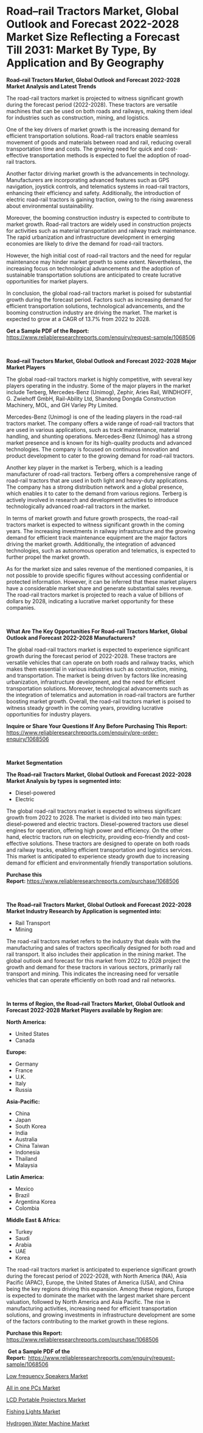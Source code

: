 <p><h1>Road–rail Tractors Market, Global Outlook and Forecast 2022-2028 Market Size Reflecting a Forecast Till 2031: Market By Type, By Application and By Geography</h1></p><p><strong>Road–rail Tractors Market, Global Outlook and Forecast 2022-2028 Market Analysis and Latest Trends</strong></p>
<p><p>The road-rail tractors market is projected to witness significant growth during the forecast period (2022-2028). These tractors are versatile machines that can be used on both roads and railways, making them ideal for industries such as construction, mining, and logistics.</p><p>One of the key drivers of market growth is the increasing demand for efficient transportation solutions. Road-rail tractors enable seamless movement of goods and materials between road and rail, reducing overall transportation time and costs. The growing need for quick and cost-effective transportation methods is expected to fuel the adoption of road-rail tractors.</p><p>Another factor driving market growth is the advancements in technology. Manufacturers are incorporating advanced features such as GPS navigation, joystick controls, and telematics systems in road-rail tractors, enhancing their efficiency and safety. Additionally, the introduction of electric road-rail tractors is gaining traction, owing to the rising awareness about environmental sustainability.</p><p>Moreover, the booming construction industry is expected to contribute to market growth. Road-rail tractors are widely used in construction projects for activities such as material transportation and railway track maintenance. The rapid urbanization and infrastructure development in emerging economies are likely to drive the demand for road-rail tractors.</p><p>However, the high initial cost of road-rail tractors and the need for regular maintenance may hinder market growth to some extent. Nevertheless, the increasing focus on technological advancements and the adoption of sustainable transportation solutions are anticipated to create lucrative opportunities for market players.</p><p>In conclusion, the global road-rail tractors market is poised for substantial growth during the forecast period. Factors such as increasing demand for efficient transportation solutions, technological advancements, and the booming construction industry are driving the market. The market is expected to grow at a CAGR of 13.7% from 2022 to 2028.</p></p>
<p><strong>Get a Sample PDF of the Report:&nbsp;</strong> <a href="https://www.reliableresearchreports.com/enquiry/request-sample/1068506">https://www.reliableresearchreports.com/enquiry/request-sample/1068506</a></p>
<p>&nbsp;</p>
<p><strong>Road–rail Tractors Market, Global Outlook and Forecast 2022-2028 Major Market Players</strong></p>
<p><p>The global road-rail tractors market is highly competitive, with several key players operating in the industry. Some of the major players in the market include Terberg, Mercedes-Benz (Unimog), Zephir, Aries Rail, WINDHOFF, G. Zwiehoff GmbH, Rail-Ability Ltd, Shandong Dongda Construction Machinery, MOL, and GH Varley Pty Limited. </p><p>Mercedes-Benz (Unimog) is one of the leading players in the road-rail tractors market. The company offers a wide range of road-rail tractors that are used in various applications, such as track maintenance, material handling, and shunting operations. Mercedes-Benz (Unimog) has a strong market presence and is known for its high-quality products and advanced technologies. The company is focused on continuous innovation and product development to cater to the growing demand for road-rail tractors.</p><p>Another key player in the market is Terberg, which is a leading manufacturer of road-rail tractors. Terberg offers a comprehensive range of road-rail tractors that are used in both light and heavy-duty applications. The company has a strong distribution network and a global presence, which enables it to cater to the demand from various regions. Terberg is actively involved in research and development activities to introduce technologically advanced road-rail tractors in the market.</p><p>In terms of market growth and future growth prospects, the road-rail tractors market is expected to witness significant growth in the coming years. The increasing investments in railway infrastructure and the growing demand for efficient track maintenance equipment are the major factors driving the market growth. Additionally, the integration of advanced technologies, such as autonomous operation and telematics, is expected to further propel the market growth.</p><p>As for the market size and sales revenue of the mentioned companies, it is not possible to provide specific figures without accessing confidential or protected information. However, it can be inferred that these market players have a considerable market share and generate substantial sales revenue. The road-rail tractors market is projected to reach a value of billions of dollars by 2028, indicating a lucrative market opportunity for these companies.</p></p>
<p>&nbsp;</p>
<p><strong>What Are The Key Opportunities For Road–rail Tractors Market, Global Outlook and Forecast 2022-2028 Manufacturers?</strong></p>
<p><p>The global road-rail tractors market is expected to experience significant growth during the forecast period of 2022-2028. These tractors are versatile vehicles that can operate on both roads and railway tracks, which makes them essential in various industries such as construction, mining, and transportation. The market is being driven by factors like increasing urbanization, infrastructure development, and the need for efficient transportation solutions. Moreover, technological advancements such as the integration of telematics and automation in road-rail tractors are further boosting market growth. Overall, the road-rail tractors market is poised to witness steady growth in the coming years, providing lucrative opportunities for industry players.</p></p>
<p><strong>Inquire or Share Your Questions If Any Before Purchasing This Report:</strong> <a href="https://www.reliableresearchreports.com/enquiry/pre-order-enquiry/1068506">https://www.reliableresearchreports.com/enquiry/pre-order-enquiry/1068506</a></p>
<p>&nbsp;</p>
<p><strong>Market Segmentation</strong></p>
<p><strong>The Road–rail Tractors Market, Global Outlook and Forecast 2022-2028 Market Analysis by types is segmented into:</strong></p>
<p><ul><li>Diesel-powered</li><li>Electric</li></ul></p>
<p><p>The global road-rail tractors market is expected to witness significant growth from 2022 to 2028. The market is divided into two main types: diesel-powered and electric tractors. Diesel-powered tractors use diesel engines for operation, offering high power and efficiency. On the other hand, electric tractors run on electricity, providing eco-friendly and cost-effective solutions. These tractors are designed to operate on both roads and railway tracks, enabling efficient transportation and logistics services. This market is anticipated to experience steady growth due to increasing demand for efficient and environmentally friendly transportation solutions.</p></p>
<p><strong>Purchase this Report:&nbsp;</strong><a href="https://www.reliableresearchreports.com/purchase/1068506">https://www.reliableresearchreports.com/purchase/1068506</a></p>
<p>&nbsp;</p>
<p><strong>The Road–rail Tractors Market, Global Outlook and Forecast 2022-2028 Market Industry Research by Application is segmented into:</strong></p>
<p><ul><li>Rail Transport</li><li>Mining</li></ul></p>
<p><p>The road-rail tractors market refers to the industry that deals with the manufacturing and sales of tractors specifically designed for both road and rail transport. It also includes their application in the mining market. The global outlook and forecast for this market from 2022 to 2028 project the growth and demand for these tractors in various sectors, primarily rail transport and mining. This indicates the increasing need for versatile vehicles that can operate efficiently on both road and rail networks.</p></p>
<p>&nbsp;</p>
<p><strong>In terms of Region, the Road–rail Tractors Market, Global Outlook and Forecast 2022-2028 Market Players available by Region are:</strong></p>
<p>
    <p> <strong> North America: </strong>
        <ul>
            <li>United States</li>
            <li>Canada</li>
        </ul>
        </p> 
    <p> <strong> Europe: </strong>
        <ul>
            <li>Germany</li>
            <li>France</li>
            <li>U.K.</li>
            <li>Italy</li>
            <li>Russia</li>
        </ul>
        </p> 
    <p> <strong> Asia-Pacific: </strong>
        <ul>
            <li>China</li>
            <li>Japan</li>
            <li>South Korea</li>
            <li>India</li>
            <li>Australia</li>
            <li>China Taiwan</li>
            <li>Indonesia</li>
            <li>Thailand</li>
            <li>Malaysia</li>
        </ul>
        </p> 
    <p> <strong> Latin America: </strong>
        <ul>
            <li>Mexico</li>
            <li>Brazil</li>
            <li>Argentina Korea</li>
            <li>Colombia</li>
        </ul>
        </p> 
    <p> <strong> Middle East & Africa: </strong>
        <ul>
            <li>Turkey</li>
            <li>Saudi</li>
            <li>Arabia</li>
            <li>UAE</li>
            <li>Korea</li>
        </ul>
    </p>
    </p>
<p><p>The road-rail tractors market is anticipated to experience significant growth during the forecast period of 2022-2028, with North America (NA), Asia Pacific (APAC), Europe, the United States of America (USA), and China being the key regions driving this expansion. Among these regions, Europe is expected to dominate the market with the largest market share percent valuation, followed by North America and Asia Pacific. The rise in manufacturing activities, increasing need for efficient transportation solutions, and growing investments in infrastructure development are some of the factors contributing to the market growth in these regions.</p></p>
<p><strong>Purchase this Report: </strong><a href="https://www.reliableresearchreports.com/purchase/1068506">https://www.reliableresearchreports.com/purchase/1068506</a></p>
<p>&nbsp;<strong>Get a Sample PDF of the Report:&nbsp;&nbsp;</strong><a href="https://www.reliableresearchreports.com/enquiry/request-sample/1068506">https://www.reliableresearchreports.com/enquiry/request-sample/1068506</a></p>
<p><strong></strong></p>
<p><p><a href="https://medium.com/@patriciamartin1924/low-frequency-speakers-market-insight-market-trends-growth-forecasted-from-2024-to-2031-6ecd470b01e7">Low frequency Speakers Market</a></p><p><a href="https://medium.com/@patriciamartin1924/all-in-one-pcs-market-furnishes-information-on-market-share-market-trends-and-market-growth-adefcc4752b9">All in one PCs Market</a></p><p><a href="https://medium.com/@patriciamartin1924/decoding-lcd-portable-projectors-market-metrics-market-share-trends-and-growth-patterns-c861dbf49891">LCD Portable Projectors Market</a></p><p><a href="https://medium.com/@patriciamartin1924/fishing-lights-nbsp-market-focuses-on-market-share-size-and-projected-forecast-till-2031-c37e39595419">Fishing Lights Market</a></p><p><a href="https://medium.com/@patriciamartin1924/hydrogen-water-machine-market-insights-into-market-cagr-market-trends-and-growth-strategies-75107344c7ba">Hydrogen Water Machine Market</a></p></p>